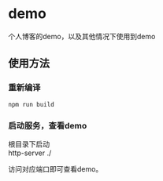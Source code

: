 # demo  
个人博客的demo，以及其他情况下使用到demo  

## 使用方法

### 重新编译
```
npm run build
```

### 启动服务，查看demo

根目录下启动  
http-server ./  

访问对应端口即可查看demo。  

